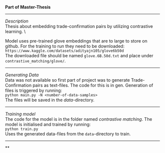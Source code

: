 **Part of Master-Thesis**
***
*Description*\
Thesis about embedding trade-confirmation pairs by utilizing 
contrastive learning. \

Model uses pre-trained glove embeddings that are to large to store on github.
For the training to run they need to be downloaded: \
`https://www.kaggle.com/datasets/adityajn105/glove6b50d`\
The downloaded file should be named `glove.6B.50d.txt` and place under `contrastive_matching/glove/`.

***
*Generating Data*\
Data was not available so first part of project was to generate
Trade-Confirmation pairs as text-files. The code for this is in gen.
Generation of files is triggered by running:\
`python main.py -N <number-of-data-samples>` \
The files will be saved in the *data*-directory.

***
*Training model*\
The code for the model is in the folder named *contrastive matching*.
The model is initialised and trained by running:\
`python train.py`\
Uses the generated data-files from the `data`-directory to train.

***
**



